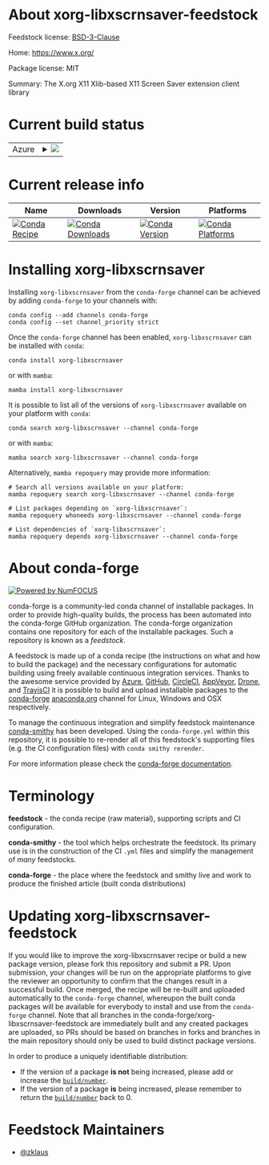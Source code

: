 About xorg-libxscrnsaver-feedstock
==================================

Feedstock license: [BSD-3-Clause](https://github.com/conda-forge/xorg-libxscrnsaver-feedstock/blob/main/LICENSE.txt)

Home: https://www.x.org/

Package license: MIT

Summary: The X.org X11 Xlib-based X11 Screen Saver extension client library

Current build status
====================


<table>
    
  <tr>
    <td>Azure</td>
    <td>
      <details>
        <summary>
          <a href="https://dev.azure.com/conda-forge/feedstock-builds/_build/latest?definitionId=9477&branchName=main">
            <img src="https://dev.azure.com/conda-forge/feedstock-builds/_apis/build/status/xorg-libxscrnsaver-feedstock?branchName=main">
          </a>
        </summary>
        <table>
          <thead><tr><th>Variant</th><th>Status</th></tr></thead>
          <tbody><tr>
              <td>linux_64</td>
              <td>
                <a href="https://dev.azure.com/conda-forge/feedstock-builds/_build/latest?definitionId=9477&branchName=main">
                  <img src="https://dev.azure.com/conda-forge/feedstock-builds/_apis/build/status/xorg-libxscrnsaver-feedstock?branchName=main&jobName=linux&configuration=linux%20linux_64_" alt="variant">
                </a>
              </td>
            </tr><tr>
              <td>osx_64</td>
              <td>
                <a href="https://dev.azure.com/conda-forge/feedstock-builds/_build/latest?definitionId=9477&branchName=main">
                  <img src="https://dev.azure.com/conda-forge/feedstock-builds/_apis/build/status/xorg-libxscrnsaver-feedstock?branchName=main&jobName=osx&configuration=osx%20osx_64_" alt="variant">
                </a>
              </td>
            </tr><tr>
              <td>win_64</td>
              <td>
                <a href="https://dev.azure.com/conda-forge/feedstock-builds/_build/latest?definitionId=9477&branchName=main">
                  <img src="https://dev.azure.com/conda-forge/feedstock-builds/_apis/build/status/xorg-libxscrnsaver-feedstock?branchName=main&jobName=win&configuration=win%20win_64_" alt="variant">
                </a>
              </td>
            </tr>
          </tbody>
        </table>
      </details>
    </td>
  </tr>
</table>

Current release info
====================

| Name | Downloads | Version | Platforms |
| --- | --- | --- | --- |
| [![Conda Recipe](https://img.shields.io/badge/recipe-xorg--libxscrnsaver-green.svg)](https://anaconda.org/conda-forge/xorg-libxscrnsaver) | [![Conda Downloads](https://img.shields.io/conda/dn/conda-forge/xorg-libxscrnsaver.svg)](https://anaconda.org/conda-forge/xorg-libxscrnsaver) | [![Conda Version](https://img.shields.io/conda/vn/conda-forge/xorg-libxscrnsaver.svg)](https://anaconda.org/conda-forge/xorg-libxscrnsaver) | [![Conda Platforms](https://img.shields.io/conda/pn/conda-forge/xorg-libxscrnsaver.svg)](https://anaconda.org/conda-forge/xorg-libxscrnsaver) |

Installing xorg-libxscrnsaver
=============================

Installing `xorg-libxscrnsaver` from the `conda-forge` channel can be achieved by adding `conda-forge` to your channels with:

```
conda config --add channels conda-forge
conda config --set channel_priority strict
```

Once the `conda-forge` channel has been enabled, `xorg-libxscrnsaver` can be installed with `conda`:

```
conda install xorg-libxscrnsaver
```

or with `mamba`:

```
mamba install xorg-libxscrnsaver
```

It is possible to list all of the versions of `xorg-libxscrnsaver` available on your platform with `conda`:

```
conda search xorg-libxscrnsaver --channel conda-forge
```

or with `mamba`:

```
mamba search xorg-libxscrnsaver --channel conda-forge
```

Alternatively, `mamba repoquery` may provide more information:

```
# Search all versions available on your platform:
mamba repoquery search xorg-libxscrnsaver --channel conda-forge

# List packages depending on `xorg-libxscrnsaver`:
mamba repoquery whoneeds xorg-libxscrnsaver --channel conda-forge

# List dependencies of `xorg-libxscrnsaver`:
mamba repoquery depends xorg-libxscrnsaver --channel conda-forge
```


About conda-forge
=================

[![Powered by
NumFOCUS](https://img.shields.io/badge/powered%20by-NumFOCUS-orange.svg?style=flat&colorA=E1523D&colorB=007D8A)](https://numfocus.org)

conda-forge is a community-led conda channel of installable packages.
In order to provide high-quality builds, the process has been automated into the
conda-forge GitHub organization. The conda-forge organization contains one repository
for each of the installable packages. Such a repository is known as a *feedstock*.

A feedstock is made up of a conda recipe (the instructions on what and how to build
the package) and the necessary configurations for automatic building using freely
available continuous integration services. Thanks to the awesome service provided by
[Azure](https://azure.microsoft.com/en-us/services/devops/), [GitHub](https://github.com/),
[CircleCI](https://circleci.com/), [AppVeyor](https://www.appveyor.com/),
[Drone](https://cloud.drone.io/welcome), and [TravisCI](https://travis-ci.com/)
it is possible to build and upload installable packages to the
[conda-forge](https://anaconda.org/conda-forge) [anaconda.org](https://anaconda.org/)
channel for Linux, Windows and OSX respectively.

To manage the continuous integration and simplify feedstock maintenance
[conda-smithy](https://github.com/conda-forge/conda-smithy) has been developed.
Using the ``conda-forge.yml`` within this repository, it is possible to re-render all of
this feedstock's supporting files (e.g. the CI configuration files) with ``conda smithy rerender``.

For more information please check the [conda-forge documentation](https://conda-forge.org/docs/).

Terminology
===========

**feedstock** - the conda recipe (raw material), supporting scripts and CI configuration.

**conda-smithy** - the tool which helps orchestrate the feedstock.
                   Its primary use is in the construction of the CI ``.yml`` files
                   and simplify the management of *many* feedstocks.

**conda-forge** - the place where the feedstock and smithy live and work to
                  produce the finished article (built conda distributions)


Updating xorg-libxscrnsaver-feedstock
=====================================

If you would like to improve the xorg-libxscrnsaver recipe or build a new
package version, please fork this repository and submit a PR. Upon submission,
your changes will be run on the appropriate platforms to give the reviewer an
opportunity to confirm that the changes result in a successful build. Once
merged, the recipe will be re-built and uploaded automatically to the
`conda-forge` channel, whereupon the built conda packages will be available for
everybody to install and use from the `conda-forge` channel.
Note that all branches in the conda-forge/xorg-libxscrnsaver-feedstock are
immediately built and any created packages are uploaded, so PRs should be based
on branches in forks and branches in the main repository should only be used to
build distinct package versions.

In order to produce a uniquely identifiable distribution:
 * If the version of a package **is not** being increased, please add or increase
   the [``build/number``](https://docs.conda.io/projects/conda-build/en/latest/resources/define-metadata.html#build-number-and-string).
 * If the version of a package **is** being increased, please remember to return
   the [``build/number``](https://docs.conda.io/projects/conda-build/en/latest/resources/define-metadata.html#build-number-and-string)
   back to 0.

Feedstock Maintainers
=====================

* [@zklaus](https://github.com/zklaus/)

